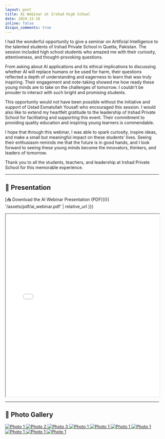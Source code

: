 ```yaml
---
layout: post
title: AI Webinar at Irshad High School
date: 2024-12-16
inline: false
disqus_comments: true
---
```


I had the wonderful opportunity to give a seminar on Artificial Intelligence to the talented students of Irshad Private School in Quetta, Pakistan. The session included high school students who amazed me with their curiosity, attentiveness, and thought-provoking questions.

From asking about AI applications and its ethical implications to discussing whether AI will replace humans or be used for harm, their questions reflected a depth of understanding and eagerness to learn that was truly inspiring. Their engagement and note-taking showed me how ready these young minds are to take on the challenges of tomorrow. I couldn’t be prouder to interact with such bright and promising students.

This opportunity would not have been possible without the initiative and support of Ustad Esmatullah Yousafi who encouraged this session. I would also like to extend my heartfelt gratitude to the leadership of Irshad Private School for facilitating and supporting this event. Their commitment to providing quality education and inspiring young learners is commendable.

I hope that through this webinar, I was able to spark curiosity, inspire ideas, and make a small but meaningful impact on these students’ lives. Seeing their enthusiasm reminds me that the future is in good hands, and I look forward to seeing these young minds become the innovators, thinkers, and leaders of tomorrow.

Thank you to all the students, teachers, and leadership at Irshad Private School for this memorable experience.

---
## 📄 Presentation
[📥 Download the AI Webinar Presentation (PDF)]({{ '/assets/pdf/ai_webinar.pdf' | relative_url }})

<iframe src="{{ '/assets/pdf/ai_webinar.pdf' | relative_url }}" width="100%" height="600px">
  This browser does not support PDFs. Please download the PDF to view it: 
  <a href="{{ '/assets/pdf/ai_webinar.pdf' | relative_url }}">Download PDF</a>.
</iframe>

---

## 📸 Photo Gallery
<div class="gallery">
  <a href="{{ '/assets/img/ai-webinar-irshad/pic1.jpg' | relative_url }}" data-lightbox="gallery" data-title="Photo 1">
    <img src="{{ '/assets/img/ai-webinar-irshad/pic1.jpg' | relative_url }}" alt="Photo 1">
  </a>
  <a href="{{ '/assets/img/ai-webinar-irshad/pic2.jpg' | relative_url }}" data-lightbox="gallery" data-title="Photo 2">
    <img src="{{ '/assets/img/ai-webinar-irshad/pic2.jpg' | relative_url }}" alt="Photo 2">
  </a>
  <a href="{{ '/assets/img/ai-webinar-irshad/pic3.jpg' | relative_url }}" data-lightbox="gallery" data-title="Photo 3">
    <img src="{{ '/assets/img/ai-webinar-irshad/pic3.jpg' | relative_url }}" alt="Photo 3">
  </a>
  <a href="{{ '/assets/img/ai-webinar-irshad/pic4.jpg' | relative_url }}" data-lightbox="gallery" data-title="Photo 1">
    <img src="{{ '/assets/img/ai-webinar-irshad/pic4.jpg' | relative_url }}" alt="Photo 1">
  </a>
  <a href="{{ '/assets/img/ai-webinar-irshad/pic5.jpg' | relative_url }}" data-lightbox="gallery" data-title="Photo 1">
    <img src="{{ '/assets/img/ai-webinar-irshad/pic6.jpg' | relative_url }}" alt="Photo 1">
  </a>
  <a href="{{ '/assets/img/ai-webinar-irshad/pic7.jpg' | relative_url }}" data-lightbox="gallery" data-title="Photo 1">
    <img src="{{ '/assets/img/ai-webinar-irshad/pic7.jpg' | relative_url }}" alt="Photo 1">
  </a>
  <a href="{{ '/assets/img/ai-webinar-irshad/pic8.jpg' | relative_url }}" data-lightbox="gallery" data-title="Photo 1">
    <img src="{{ '/assets/img/ai-webinar-irshad/pic8.jpg' | relative_url }}" alt="Photo 1">
  </a>
  <a href="{{ '/assets/img/ai-webinar-irshad/pic9.jpg' | relative_url }}" data-lightbox="gallery" data-title="Photo 1">
    <img src="{{ '/assets/img/ai-webinar-irshad/pic9.jpg' | relative_url }}" alt="Photo 1">
  </a>
  <a href="{{ '/assets/img/ai-webinar-irshad/pic10.jpg' | relative_url }}" data-lightbox="gallery" data-title="Photo 1">
    <img src="{{ '/assets/img/ai-webinar-irshad/pic10.jpg' | relative_url }}" alt="Photo 1">
  </a>
  <a href="{{ '/assets/img/ai-webinar-irshad/pic11.jpg' | relative_url }}" data-lightbox="gallery" data-title="Photo 1">
    <img src="{{ '/assets/img/ai-webinar-irshad/pic11.jpg' | relative_url }}" alt="Photo 1">
  </a>  
</div>
